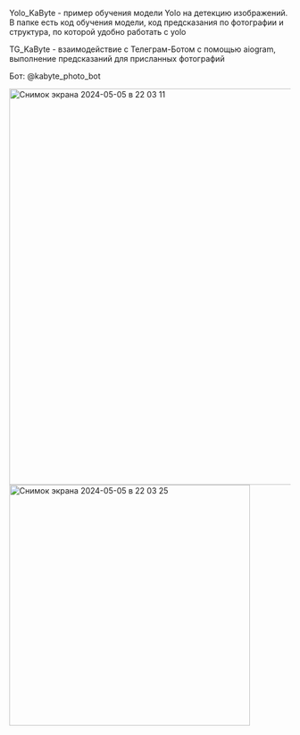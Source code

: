 Yolo_KaByte - пример обучения модели Yolo на детекцию изображений. В папке есть код обучения модели, код предсказания по фотографии и структура, по которой удобно работать с yolo

TG_KaByte - взаимодействие с Телеграм-Ботом с помощью aiogram, выполнение предсказаний для присланных фотографий

Бот: @kabyte_photo_bot

<img width="709" alt="Снимок экрана 2024-05-05 в 22 03 11" src="https://github.com/MachineTrof/KaByte/assets/136832329/8a19465b-c4df-4b37-a168-46ebfb3fe734">
<img width="431" alt="Снимок экрана 2024-05-05 в 22 03 25" src="https://github.com/MachineTrof/KaByte/assets/136832329/bdfb63b3-71e6-4253-b3ab-385f3762fb42">
